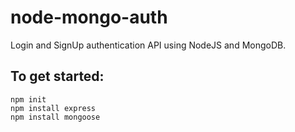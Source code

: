 # node-mongo-auth
Login and SignUp authentication API using NodeJS and MongoDB.

## To get started:
```
npm init
npm install express
npm install mongoose
```
